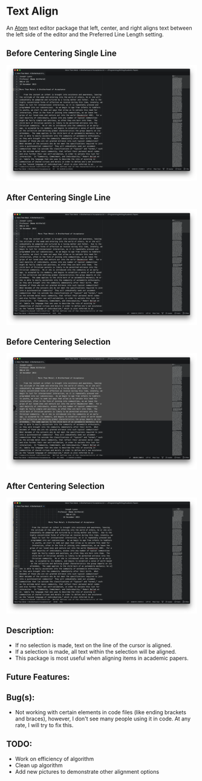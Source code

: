 # Text Align
An [Atom](https://atom.io) text editor package that left, center, and right
aligns text between the left side of the editor and the Preferred Line Length
setting.

## Before Centering Single Line
![Before Single Line](./Screenshots/Before-Single-Line.png)

## After Centering Single Line
![After Single Line](./Screenshots/After-Single-Line.png)

## Before Centering Selection
![Before Selection](./Screenshots/Before-Selection.png)

## After Centering Selection
![After Selection](./Screenshots/After-Selection.png)

## Description:

* If no selection is made, text on the line of the cursor is aligned.  
* If a selection is made, all text within the selection will be aligned.
* This package is most useful when aligning items in academic papers.

## Future Features:

## Bug(s):

* Not working with certain elements in code files (like ending brackets and
braces), however, I don't see many people using it in code.  At any rate, I will
try to fix this.

## TODO:

* Work on efficiency of algorithm
* Clean up algorithm
* Add new pictures to demonstrate other alignment options
